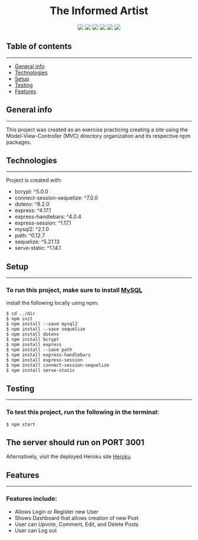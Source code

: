 <h1 align="center">The Informed Artist</h1>

<p align="center">
    <img src="https://img.shields.io/badge/Javascript-brightgreen"/>
    <img src="https://img.shields.io/badge/Mysql-red"/>
    <img src="https://img.shields.io/badge/Node.js-success"/>
    <img src="https://img.shields.io/badge/Sequelize-blue"/>  
    <img src="https://img.shields.io/badge/Handlebars-orange"/>
    <img src="https://img.shields.io/badge/Session-9cf"/>
</p>

## Table of contents
--------------------
* [General info](#general-info)
* [Technologies](#technologies)
* [Setup](#setup)
* [Testing](#testing)
* [Features](#features)

## General info
--------------------
This project was created as an exercise practicing creating a site using the Model-View-Controller (MVC) directory organization
and its respective npm packages.
	
## Technologies
--------------------
Project is created with:
* bcrypt: ^5.0.0
* connect-session-sequelize: ^7.0.0
* dotenv: ^8.2.0
* express: ^4.17.1
* express-handlebars: ^4.0.4
* express-session: ^1.17.1
* mysql2: ^2.1.0
* path: ^0.12.7
* sequelize: ^5.21.13
* serve-static: ^1.14.1
	
## Setup
--------------------
### To run this project, make sure to install [MySQL](https://www.mysql.com/downloads/)

install the following locally using npm:

```
$ cd ../dir
$ npm init
$ npm install --save mysql2
$ npm install --save sequelize
$ npm install dotenv
$ npm install bcrypt
$ npm install express
$ npm install --save path
$ npm install express-handlebars
$ npm install express-session
$ npm install connect-session-sequelize
$ npm install serve-static
```

## Testing
--------------------
### To test this project, run the following in the terminal:
```
$ npm start
```
The server should run on PORT 3001
--------------------
Alternatively, visit the deployed Heroku site [Heroku](https://dashboard.heroku.com/)

## Features
--------------------
### Features include:
* Allows Login or Register new User
* Shows Dashboard that allows creation of new Post
* User can Upvote, Comment, Edit, and Delete Posts
* User can Log out